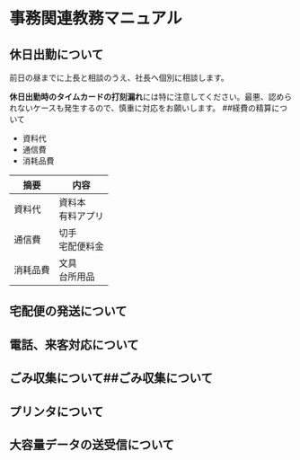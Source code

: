 # 事務関連教務マニュアル
## 休日出勤について
前日の昼までに上長と相談のうえ、社長へ個別に相談します。

**休日出勤時のタイムカードの打刻漏れ**には特に注意してください。最悪、認められないケースも発生するので、慎重に対応をお願いします。
##経費の精算について
- 資料代
- 通信費
- 消耗品費

|摘要  |内容
|--|--
|資料代  |資料本<br>有料アプリ
|通信費  |切手<br>宅配便料金
|消耗品費  |文具<br>台所用品

## 宅配便の発送について
## 電話、来客対応について
## ごみ収集について##ごみ収集について
## プリンタについて
## 大容量データの送受信について